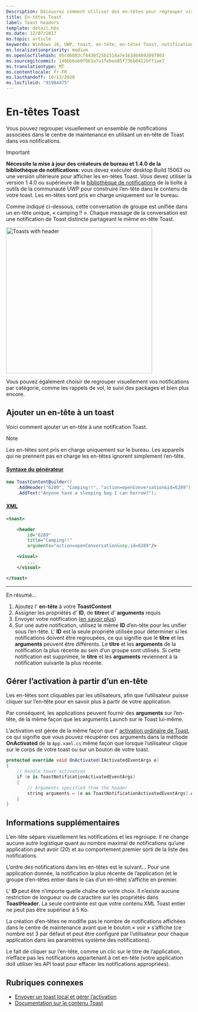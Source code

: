 ```yaml
---
Description: Découvrez comment utiliser des en-têtes pour regrouper visuellement vos notifications Toast dans le centre de maintenance.
title: En-têtes Toast
label: Toast headers
template: detail.hbs
ms.date: 12/07/2017
ms.topic: article
keywords: Windows 10, UWP, toast, en-tête, en-têtes Toast, notification, toasts de groupe, centre de maintenance
ms.localizationpriority: medium
ms.openlocfilehash: 95cd6083cf4430f25b1514a7e163d04892097903
ms.sourcegitcommit: 140bbbab0f863a7a1febee85f736b0412bff1ae7
ms.translationtype: MT
ms.contentlocale: fr-FR
ms.lasthandoff: 10/13/2020
ms.locfileid: "91984475"
---
```

# <a name="toast-headers"></a>En-têtes Toast

Vous pouvez regrouper visuellement un ensemble de notifications associées dans le centre de maintenance en utilisant un en-tête de Toast dans vos notifications.

> [!IMPORTANT]
> **Nécessite la mise à jour des créateurs de bureau et 1.4.0 de la bibliothèque de notifications**: vous devez exécuter desktop Build 15063 ou une version ultérieure pour afficher les en-têtes Toast. Vous devez utiliser la version 1.4.0 ou supérieure de la [bibliothèque de notifications](https://www.nuget.org/packages/Microsoft.Toolkit.Uwp.Notifications/) de la boîte à outils de la communauté UWP pour construire l’en-tête dans le contenu de votre toast. Les en-têtes sont pris en charge uniquement sur le bureau.

Comme indiqué ci-dessous, cette conversation de groupe est unifiée dans un en-tête unique, « camping !! ». Chaque message de la conversation est une notification de Toast distincte partageant le même en-tête Toast.

<img alt="Toasts with header" src="images/toast-headers-action-center.png" width="396"/>

Vous pouvez également choisir de regrouper visuellement vos notifications par catégorie, comme les rappels de vol, le suivi des packages et bien plus encore.

## <a name="add-a-header-to-a-toast"></a>Ajouter un en-tête à un toast

Voici comment ajouter un en-tête à une notification Toast.

> [!NOTE]
> Les en-têtes sont pris en charge uniquement sur le bureau. Les appareils qui ne prennent pas en charge les en-têtes ignorent simplement l’en-tête.

#### <a name="builder-syntax"></a>[Syntaxe du générateur](#tab/builder-syntax)

```csharp
new ToastContentBuilder()
    .AddHeader("6289", "Camping!!", "action=openConversation&id=6289")
    .AddText("Anyone have a sleeping bag I can borrow?");
```

#### <a name="xml"></a>[XML](#tab/xml)

```xml
<toast>

    <header
        id="6289"
        title="Camping!!"
        arguments="action=openConversation&amp;id=6289"/>

    <visual>
        ...
    </visual>

</toast>
```

---

En résumé...

1. Ajoutez l' **en-tête** à votre **ToastContent**
2. Assigner les propriétés d' **ID**, de **titre**et d' **arguments** requis
3. Envoyer votre notification ([en savoir plus](send-local-toast.md))
4. Sur une autre notification, utilisez le même **ID** d’en-tête pour les unifier sous l’en-tête. L' **ID** est la seule propriété utilisée pour déterminer si les notifications doivent être regroupées, ce qui signifie que le **titre** et les **arguments** peuvent être différents. Le **titre** et les **arguments** de la notification la plus récente au sein d’un groupe sont utilisés. Si cette notification est supprimée, le **titre** et les **arguments** reviennent à la notification suivante la plus récente.


## <a name="handle-activation-from-a-header"></a>Gérer l’activation à partir d’un en-tête

Les en-têtes sont cliquables par les utilisateurs, afin que l’utilisateur puisse cliquer sur l’en-tête pour en savoir plus à partir de votre application.

Par conséquent, les applications peuvent fournir des **arguments** sur l’en-tête, de la même façon que les arguments Launch sur le Toast lui-même.

L’activation est gérée de la même façon que l' [activation ordinaire de Toast](send-local-toast.md#step-4-handling-activation), ce qui signifie que vous pouvez récupérer ces arguments dans la méthode **OnActivated** de la `App.xaml.cs` même façon que lorsque l’utilisateur clique sur le corps de votre toast ou sur un bouton de votre toast.

```csharp
protected override void OnActivated(IActivatedEventArgs e)
{
    // Handle toast activation
    if (e is ToastNotificationActivatedEventArgs)
    {
        // Arguments specified from the header
        string arguments = (e as ToastNotificationActivatedEventArgs).Argument;
    }
}
```


## <a name="additional-info"></a>Informations supplémentaires

L’en-tête sépare visuellement les notifications et les regroupe. Il ne change aucune autre logistique quant au nombre maximal de notifications qu’une application peut avoir (20) et au comportement premier sorti de la liste des notifications.

L’ordre des notifications dans les en-têtes est le suivant... Pour une application donnée, la notification la plus récente de l’application (et le groupe d’en-têtes entier dans le cas d’un en-tête) s’affiche en premier.

L' **ID** peut être n’importe quelle chaîne de votre choix. Il n’existe aucune restriction de longueur ou de caractère sur les propriétés dans **ToastHeader**. La seule contrainte est que votre contenu XML Toast entier ne peut pas être supérieur à 5 Ko.

La création d’en-têtes ne modifie pas le nombre de notifications affichées dans le centre de maintenance avant que le bouton « voir » s’affiche (ce nombre est 3 par défaut et peut être configuré par l’utilisateur pour chaque application dans les paramètres système des notifications).

Le fait de cliquer sur l’en-tête, comme un clic sur le titre de l’application, n’efface pas les notifications appartenant à cet en-tête (votre application doit utiliser les API toast pour effacer les notifications appropriées).


## <a name="related-topics"></a>Rubriques connexes

- [Envoyer un toast local et gérer l’activation](send-local-toast.md)
- [Documentation sur le contenu Toast](adaptive-interactive-toasts.md)
